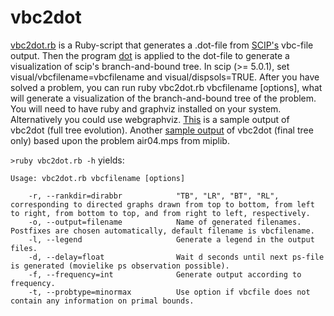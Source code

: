 # vbc2dot
[vbc2dot.rb](https://github.com/demogorgi/vbc2dot/blob/main/vbc2dot.rb) is a Ruby-script that generates a .dot-file from [SCIP's](https://scipopt.org/) vbc-file output. Then the program [dot](https://graphviz.org/doc/info/command.html) is applied to the dot-file to generate a visualization of scip's branch-and-bound tree. In scip (>= 5.0.1), set visual/vbcfilename=vbcfilename and visual/dispsols=TRUE. After you have solved a problem, you can run ruby vbc2dot.rb vbcfilename [options], what will generate a visualization of the branch-and-bound tree of the problem. You will need to have ruby and graphviz installed on your system. Alternatively you could use webgraphviz. [This](https://github.com/demogorgi/vbc2dot/blob/main/all_vbcfile.vbc.pdf) is a sample output of vbc2dot (full tree evolution). Another [sample output](https://github.com/demogorgi/vbc2dot/blob/main/air04.vbc.pdf) of vbc2dot (final tree only) based upon the problem air04.mps from miplib.

```>ruby vbc2dot.rb -h``` yields:
````
Usage: vbc2dot.rb vbcfilename [options]

    -r, --rankdir=dirabbr            "TB", "LR", "BT", "RL", corresponding to directed graphs drawn from top to bottom, from left to right, from bottom to top, and from right to left, respectively.
    -o, --output=filename            Name of generated filenames. Postfixes are chosen automatically, default filename is vbcfilename.
    -l, --legend                     Generate a legend in the output files.
    -d, --delay=float                Wait d seconds until next ps-file is generated (movielike ps observation possible).
    -f, --frequency=int              Generate output according to frequency.
    -t, --probtype=minormax          Use option if vbcfile does not contain any information on primal bounds.
````
